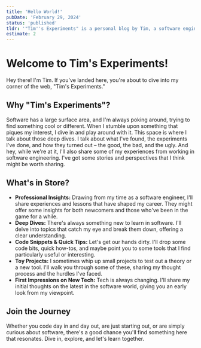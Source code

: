 ```yaml
---
title: 'Hello World!'
pubDate: 'February 29, 2024'
status: 'published'
tldr: '"Tim''s Experiments" is a personal blog by Tim, a software engineer, where they shares insights, explorations, and practical tips from the world software engineering, catering to professionals, beginners, and tech enthusiasts alike.'
estimate: 2
---
```


# Welcome to Tim's Experiments!

Hey there! I'm Tim. If you've landed here, you're about to dive into my corner of the web, "Tim's Experiments."

## Why "Tim's Experiments"?

Software has a large surface area, and I'm always poking around, trying to find something cool or different. When I stumble upon something that piques my interest, I dive in and play around with it. This space is where I talk about those deep dives. I talk about what I've found, the experiments I've done, and how they turned out – the good, the bad, and the ugly. And hey, while we're at it, I'll also share some of my experiences from working in software engineering. I've got some stories and perspectives that I think might be worth sharing.

## What's in Store?

- **Professional Insights:** Drawing from my time as a software engineer, I'll share experiences and lessons that have shaped my career. They might offer some insights for both newcomers and those who've been in the game for a while.
- **Deep Dives:** There's always something new to learn in software. I'll delve into topics that catch my eye and break them down, offering a clear understanding.
- **Code Snippets & Quick Tips:** Let's get our hands dirty. I'll drop some code bits, quick how-tos, and maybe point you to some tools that I find particularly useful or interesting.
- **Toy Projects:** I sometimes whip up small projects to test out a theory or a new tool. I'll walk you through some of these, sharing my thought process and the hurdles I've faced.
- **First Impressions on New Tech:** Tech is always changing. I'll share my initial thoughts on the latest in the software world, giving you an early look from my viewpoint.

## Join the Journey

Whether you code day in and day out, are just starting out, or are simply curious about software, there's a good chance you'll find something here that resonates. Dive in, explore, and let's learn together.
